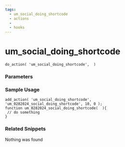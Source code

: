```yaml
---
tags: 
  - um_social_doing_shortcode
  - actions
  - 
  - hooks
---
```

# um\_social\_doing\_shortcode

``` php:no-line-numbers
do_action( 'um_social_doing_shortcode',  )
```
<div class='hook-sep'></div>

### Parameters

<div class='hook-sep'></div>



### Sample Usage

``` php:no-line-numbers
add_action( 'um_social_doing_shortcode', 'um_0282024_social_doing_shortcode', 10, 0 );
function um_0282024_social_doing_shortcode(  ){
 // do something
}
```
<div class='hook-sep'></div>



### Related Snippets

Nothing was found

